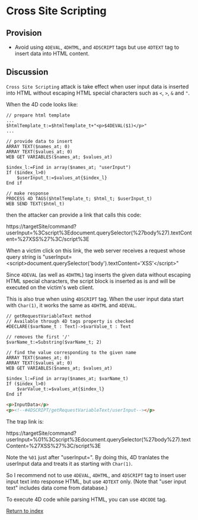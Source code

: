 # Cross Site Scripting

## Provision

- Avoid using `4DEVAL`, `4DHTML`, and `4DSCRIPT` tags but use `4DTEXT` tag to insert data into HTML content. 

## Discussion

`Cross Site Scripting` attack is take effect when user input data is inserted into HTML without escaping HTML special characters such as `<`, `>`, `&` and `"`.

When the 4D code looks like:

```4D
// prepare html template
...
$htmlTemplate_t:=$htmlTemplate_t+"<p>$4DEVAL($1)</p>"
...

// provide data to insert
ARRAY TEXT($names_at; 0)
ARRAY TEXT($values_at; 0)
WEB GET VARIABLES($names_at; $values_at)

$index_l:=Find in array($names_at; "userInput")
If ($index_l>0)
    $userInput_t:=$values_at{$index_l}
End if 

// make response
PROCESS 4D TAGS($htmlTemplate_t; $html_t; $userInput_t)
WEB SEND TEXT($html_t)
```

then the attacker can provide a link that calls this code:

https://targetSite/command?userInput=&#37;3Cscript&#37;3Edocument.querySelector(&#37;27body&#37;27).textContent=&#37;27XSS&#37;27&#37;3C/script&#37;3E

When a victim click on this link, the web server receives a request whose query string is "userInput=&lt;script&gt;document.querySelector('body').textContent='XSS'&lt;/script&gt;"

Since `4DEVAL` (as well as `4DHTML`) tag inserts the given data without escaping HTML special characters, the script block is inserted as is and will be executed on the victim's web client.

This is also true when using `4DSCRIPT` tag. When the user input data start with `Char(1)`, it works the same as `4DHTML` and `4DEVAL`.

```4D
// getRequestVariableText method
// Available through 4D tags property is checked
#DECLARE($varName_t : Text)->$varValue_t : Text

// removes the first '/'
$varName_t:=Substring($varName_t; 2)

// find the value corresponding to the given name
ARRAY TEXT($names_at; 0)
ARRAY TEXT($values_at; 0)
WEB GET VARIABLES($names_at; $values_at)

$index_l:=Find in array($names_at; $varName_t)
If ($index_l>0)
    $varValue_t:=$values_at{$index_l}
End if 
```

```HTML
<p>InputData</p>
<p><!--#4DSCRIPT/getRequestVariableText/userInput--></p>
```

The trap link is:

https://targetSite/command?userInput=&#37;01&#37;3Cscript&#37;3Edocument.querySelector(&#37;27body&#37;27).textContent=&#37;27XSS&#37;27&#37;3C/script&#37;3E

Note the `%01` just after "userInput=". By doing this, 4D tranlates the userInput data and treats it as starting with `Char(1)`.

So I recommend not to use `4DEVAL`, `4DHTML`, and `4DSCRIPT` tag to insert user input text into response HTML, but use `4DTEXT` only. (Note that "user input text" includes data come from database.)

To execute 4D code while parsing HTML, you can use `4DCODE` tag.

[Return to index](index.html)
